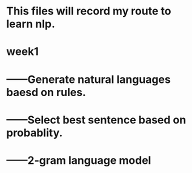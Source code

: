 # This files will record my route to learn nlp.
# week1
# ——Generate natural languages baesd on rules.
# ——Select best sentence based on probablity.
# ——2-gram language model
